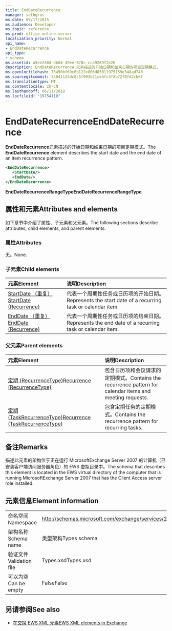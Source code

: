 ```yaml
---
title: EndDateRecurrence
manager: sethgros
ms.date: 09/17/2015
ms.audience: Developer
ms.topic: reference
ms.prod: office-online-server
localization_priority: Normal
api_name:
- EndDateRecurrence
api_type:
- schema
ms.assetid: a5ee2504-db84-49ee-870c-cca9269f2e26
description: EndDateRecurrence 元素描述的开始日期和结束日期的项目定期模式。
ms.openlocfilehash: 73450bf69c6b122e806d85011975159e348ad740
ms.sourcegitcommit: 34041125dc8c5f993b21cebfc4f8b72f0fd2cb6f
ms.translationtype: MT
ms.contentlocale: zh-CN
ms.lasthandoff: 06/11/2018
ms.locfileid: "19754118"
---
```

# <a name="enddaterecurrence"></a><span data-ttu-id="97450-103">EndDateRecurrence</span><span class="sxs-lookup"><span data-stu-id="97450-103">EndDateRecurrence</span></span>

<span data-ttu-id="97450-104">**EndDateRecurrence**元素描述的开始日期和结束日期的项目定期模式。</span><span class="sxs-lookup"><span data-stu-id="97450-104">The **EndDateRecurrence** element describes the start date and the end date of an item recurrence pattern.</span></span> 
  
```xml
<EndDateRecurrence>
   <StartDate/>
   <EndDate/>
</EndDateRecurrence>
```

 <span data-ttu-id="97450-105">**EndDateRecurrenceRangeType**</span><span class="sxs-lookup"><span data-stu-id="97450-105">**EndDateRecurrenceRangeType**</span></span>
## <a name="attributes-and-elements"></a><span data-ttu-id="97450-106">属性和元素</span><span class="sxs-lookup"><span data-stu-id="97450-106">Attributes and elements</span></span>

<span data-ttu-id="97450-107">如下章节中介绍了属性、子元素和父元素。</span><span class="sxs-lookup"><span data-stu-id="97450-107">The following sections describe attributes, child elements, and parent elements.</span></span>
  
### <a name="attributes"></a><span data-ttu-id="97450-108">属性</span><span class="sxs-lookup"><span data-stu-id="97450-108">Attributes</span></span>

<span data-ttu-id="97450-109">无。</span><span class="sxs-lookup"><span data-stu-id="97450-109">None.</span></span>
  
### <a name="child-elements"></a><span data-ttu-id="97450-110">子元素</span><span class="sxs-lookup"><span data-stu-id="97450-110">Child elements</span></span>

|<span data-ttu-id="97450-111">**元素**</span><span class="sxs-lookup"><span data-stu-id="97450-111">**Element**</span></span>|<span data-ttu-id="97450-112">**说明**</span><span class="sxs-lookup"><span data-stu-id="97450-112">**Description**</span></span>|
|:-----|:-----|
|[<span data-ttu-id="97450-113">StartDate （重复）</span><span class="sxs-lookup"><span data-stu-id="97450-113">StartDate (Recurrence)</span></span>](startdate-recurrence.md) <br/> |<span data-ttu-id="97450-114">代表一个周期性任务或日历项的开始日期。</span><span class="sxs-lookup"><span data-stu-id="97450-114">Represents the start date of a recurring task or calendar item.</span></span>  <br/> |
|[<span data-ttu-id="97450-115">EndDate （重复）</span><span class="sxs-lookup"><span data-stu-id="97450-115">EndDate (Recurrence)</span></span>](enddate-recurrence.md) <br/> |<span data-ttu-id="97450-116">代表一个周期性任务或日历项的结束日期。</span><span class="sxs-lookup"><span data-stu-id="97450-116">Represents the end date of a recurring task or calendar item.</span></span>  <br/> |
   
### <a name="parent-elements"></a><span data-ttu-id="97450-117">父元素</span><span class="sxs-lookup"><span data-stu-id="97450-117">Parent elements</span></span>

|<span data-ttu-id="97450-118">**元素**</span><span class="sxs-lookup"><span data-stu-id="97450-118">**Element**</span></span>|<span data-ttu-id="97450-119">**说明**</span><span class="sxs-lookup"><span data-stu-id="97450-119">**Description**</span></span>|
|:-----|:-----|
|[<span data-ttu-id="97450-120">定期 (RecurrenceType)</span><span class="sxs-lookup"><span data-stu-id="97450-120">Recurrence (RecurrenceType)</span></span>](recurrence-recurrencetype.md) <br/> |<span data-ttu-id="97450-121">包含日历项和会议请求的定期模式。</span><span class="sxs-lookup"><span data-stu-id="97450-121">Contains the recurrence pattern for calendar items and meeting requests.</span></span>  <br/> |
|[<span data-ttu-id="97450-122">定期 (TaskRecurrenceType)</span><span class="sxs-lookup"><span data-stu-id="97450-122">Recurrence (TaskRecurrenceType)</span></span>](recurrence-taskrecurrencetype.md) <br/> |<span data-ttu-id="97450-123">包含定期任务的定期模式。</span><span class="sxs-lookup"><span data-stu-id="97450-123">Contains the recurrence pattern for recurring tasks.</span></span>  <br/> |
   
## <a name="remarks"></a><span data-ttu-id="97450-124">备注</span><span class="sxs-lookup"><span data-stu-id="97450-124">Remarks</span></span>

<span data-ttu-id="97450-125">描述此元素的架构位于正在运行 MicrosoftExchange Server 2007 的计算机（已安装客户端访问服务器角色）的 EWS 虚拟目录中。</span><span class="sxs-lookup"><span data-stu-id="97450-125">The schema that describes this element is located in the EWS virtual directory of the computer that is running MicrosoftExchange Server 2007 that has the Client Access server role installed.</span></span>
  
## <a name="element-information"></a><span data-ttu-id="97450-126">元素信息</span><span class="sxs-lookup"><span data-stu-id="97450-126">Element information</span></span>

|||
|:-----|:-----|
|<span data-ttu-id="97450-127">命名空间</span><span class="sxs-lookup"><span data-stu-id="97450-127">Namespace</span></span>  <br/> |http://schemas.microsoft.com/exchange/services/2006/types  <br/> |
|<span data-ttu-id="97450-128">架构名称</span><span class="sxs-lookup"><span data-stu-id="97450-128">Schema name</span></span>  <br/> |<span data-ttu-id="97450-129">类型架构</span><span class="sxs-lookup"><span data-stu-id="97450-129">Types schema</span></span>  <br/> |
|<span data-ttu-id="97450-130">验证文件</span><span class="sxs-lookup"><span data-stu-id="97450-130">Validation file</span></span>  <br/> |<span data-ttu-id="97450-131">Types.xsd</span><span class="sxs-lookup"><span data-stu-id="97450-131">Types.xsd</span></span>  <br/> |
|<span data-ttu-id="97450-132">可以为空</span><span class="sxs-lookup"><span data-stu-id="97450-132">Can be empty</span></span>  <br/> |<span data-ttu-id="97450-133">False</span><span class="sxs-lookup"><span data-stu-id="97450-133">False</span></span>  <br/> |
   
## <a name="see-also"></a><span data-ttu-id="97450-134">另请参阅</span><span class="sxs-lookup"><span data-stu-id="97450-134">See also</span></span>



- [<span data-ttu-id="97450-135">在交换 EWS XML 元素</span><span class="sxs-lookup"><span data-stu-id="97450-135">EWS XML elements in Exchange</span></span>](ews-xml-elements-in-exchange.md)

